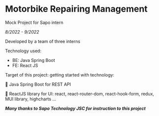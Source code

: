 # Motorbike Repairing Management
Mock Project for Sapo intern

*8/2022 - 9/2022*

Developed by a team of three interns

Technology used:
- BE: Java Spring Boot
- FE: React JS

Target of this project: getting started with technology:

:pushpin: Java Spring Boot for REST API

:pushpin: ReactJS library for UI: react, react-router-dom, react-hook-form, redux, MUI library, highcharts ...

***Many thanks to Sapo Technology JSC for instruction to this project***